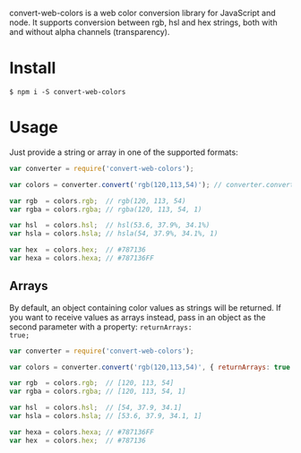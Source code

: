 convert-web-colors is a web color conversion library for JavaScript and node. It supports conversion between rgb, hsl and hex strings, both with and without alpha channels (transparency).

# Install
`$ npm i -S convert-web-colors`

# Usage
Just provide a string or array in one of the supported formats:

```javascript
var converter = require('convert-web-colors');

var colors = converter.convert('rgb(120,113,54)'); // converter.convert([120,113,54]) would return the same result

var rgb  = colors.rgb;  // rgb(120, 113, 54)
var rgba = colors.rgba; // rgba(120, 113, 54, 1)

var hsl  = colors.hsl;  // hsl(53.6, 37.9%, 34.1%)
var hsla = colors.hsla; // hsla(54, 37.9%, 34.1%, 1)

var hex  = colors.hex;  // #787136
var hexa = colors.hexa; // #787136FF
```

## Arrays
By default, an object containing color values as strings will be returned. If you want to receive values as arrays instead, pass in an object as the second parameter with a property: <code>returnArrays: true;</code>

```javascript
var converter = require('convert-web-colors');

var colors = converter.convert('rgb(120,113,54)', { returnArrays: true });

var rgb  = colors.rgb;  // [120, 113, 54]
var rgba = colors.rgba; // [120, 113, 54, 1]

var hsl  = colors.hsl;  // [54, 37.9, 34.1]
var hsla = colors.hsla; // [53.6, 37.9, 34.1, 1]

var hexa = colors.hexa; // #787136FF
var hex  = colors.hex;  // #787136
```

